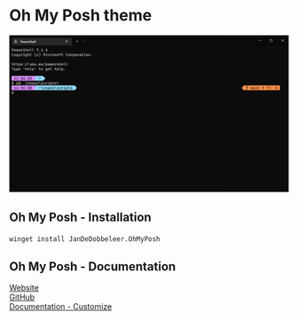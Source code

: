 # Oh My Posh theme
![screenshot](oh-my-posh-theme-screenshot.png)

## Oh My Posh - Installation
`winget install JanDeDobbeleer.OhMyPosh`


## Oh My Posh - Documentation
[Website](https://ohmyposh.dev/) \
[GitHub](https://github.com/jandedobbeleer/oh-my-posh) \
[Documentation - Customize](https://ohmyposh.dev/docs/installation/customize)